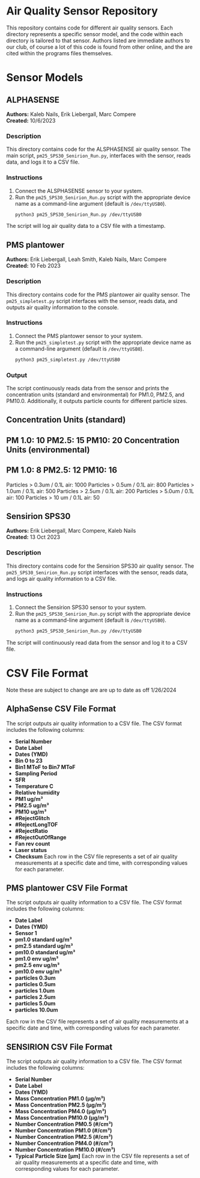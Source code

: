 # Air Quality Sensor Repository

This repository contains code for different air quality sensors. Each directory represents a specific sensor model, and the code within each directory is tailored to that sensor. Authors listed are immediate authors to our club, of course a lot of this code is found from other online, and the are cited within the programs files themselves.

# Sensor Models #

## ALPHASENSE

**Authors:** Kaleb Nails, Erik Liebergall, Marc Compere  
**Created:** 10/6/2023  

### Description

This directory contains code for the ALSPHASENSE air quality sensor. The main script, `pm25_SPS30_Senirion_Run.py`, interfaces with the sensor, reads data, and logs it to a CSV file.

### Instructions

1. Connect the ALSPHASENSE sensor to your system.
2. Run the `pm25_SPS30_Senirion_Run.py` script with the appropriate device name as a command-line argument (default is `/dev/ttyUSB0`).
   ```bash
   python3 pm25_SPS30_Senirion_Run.py /dev/ttyUSB0
   
The script will log air quality data to a CSV file with a timestamp.






## PMS plantower

**Authors:** Erik Liebergall, Leah Smith, Kaleb Nails, Marc Compere  
**Created:** 10 Feb 2023  

### Description

This directory contains code for the PMS plantower air quality sensor. The `pm25_simpletest.py` script interfaces with the sensor, reads data, and outputs air quality information to the console.

### Instructions

1. Connect the PMS plantower sensor to your system.
2. Run the `pm25_simpletest.py` script with the appropriate device name as a command-line argument (default is `/dev/ttyUSB0`).
   ```bash
   python3 pm25_simpletest.py /dev/ttyUSB0

### Output
The script continuously reads data from the sensor and prints the concentration units (standard and environmental) for PM1.0, PM2.5, and PM10.0. Additionally, it outputs particle counts for different particle sizes.

Concentration Units (standard)
---------------------------------------
PM 1.0: 10  PM2.5: 15  PM10: 20
Concentration Units (environmental)
---------------------------------------
PM 1.0: 8   PM2.5: 12  PM10: 16
---------------------------------------
Particles > 0.3um / 0.1L air: 1000
Particles > 0.5um / 0.1L air: 800
Particles > 1.0um / 0.1L air: 500
Particles > 2.5um / 0.1L air: 200
Particles > 5.0um / 0.1L air: 100
Particles > 10 um / 0.1L air: 50

## Sensirion SPS30

**Authors:** Erik Liebergall, Marc Compere, Kaleb Nails  
**Created:** 13 Oct 2023

### Description

This directory contains code for the Sensirion SPS30 air quality sensor. The `pm25_SPS30_Senirion_Run.py` script interfaces with the sensor, reads data, and logs air quality information to a CSV file.

### Instructions

1. Connect the Sensirion SPS30 sensor to your system.
2. Run the `pm25_SPS30_Senirion_Run.py` script with the appropriate device name as a command-line argument (default is `/dev/ttyUSB0`).
   ```bash
   python3 pm25_SPS30_Senirion_Run.py /dev/ttyUSB0

The script will continuously read data from the sensor and log it to a CSV file.

# CSV File Format

Note these are subject to change are are up to date as off 1/26/2024


## AlphaSense CSV File Format
The script outputs air quality information to a CSV file. The CSV format includes the following columns:
- **Serial Number**
- **Date Label**
- **Dates (YMD)**
- **Bin 0 to 23**
- **Bin1 MToF to Bin7 MToF**
- **Sampling Period**
- **SFR**
- **Temperature C**
- **Relative humidity**
- **PM1 ug/m³**
- **PM2.5 ug/m³**
- **PM10 ug/m³**
- **#RejectGlitch**
- **#RejectLongTOF**
- **#RejectRatio**
- **#RejectOutOfRange**
- **Fan rev count**
- **Laser status**
- **Checksum**
Each row in the CSV file represents a set of air quality measurements at a specific date and time, with corresponding values for each parameter.



## PMS plantower CSV File Format

The script outputs air quality information to a CSV file. The CSV format includes the following columns:

- **Date Label**
- **Dates (YMD)**
- **Sensor 1**
- **pm1.0 standard ug/m³**
- **pm2.5 standard ug/m³**
- **pm10.0 standard ug/m³**
- **pm1.0 env ug/m³**
- **pm2.5 env ug/m³**
- **pm10.0 env ug/m³**
- **particles 0.3um**
- **particles 0.5um**
- **particles 1.0um**
- **particles 2.5um**
- **particles 5.0um**
- **particles 10.0um**

Each row in the CSV file represents a set of air quality measurements at a specific date and time, with corresponding values for each parameter.

## SENSIRION CSV File Format ##
The script outputs air quality information to a CSV file. The CSV format includes the following columns:
- **Serial Number**
- **Date Label**
- **Dates (YMD)**
- **Mass Concentration PM1.0 (µg/m³)**
- **Mass Concentration PM2.5 (µg/m³)**
- **Mass Concentration PM4.0 (µg/m³)**
- **Mass Concentration PM10.0 (µg/m³)**
- **Number Concentration PM0.5 (#/cm³)**
- **Number Concentration PM1.0 (#/cm³)**
- **Number Concentration PM2.5 (#/cm³)**
- **Number Concentration PM4.0 (#/cm³)**
- **Number Concentration PM10.0 (#/cm³)**
- **Typical Particle Size [µm]**
Each row in the CSV file represents a set of air quality measurements at a specific date and time, with corresponding values for each parameter.








